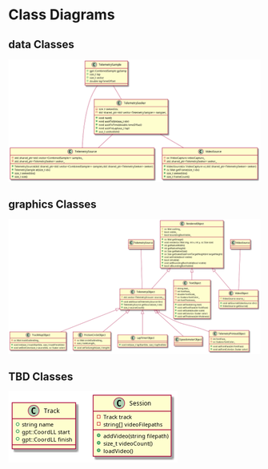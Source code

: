 # Class Diagrams
## data Classes
<!--
@startuml plantuml_imgs/dataClasses

class TelemetrySample {
	+gpt::CombinedSample gpSamp
	+size_t lap
	+size_t sector
	+double lapTimeOffset
}

class TelemetrySeeker {
	+void next();
	+void seekToIdx(size_t idx)
	+void seekToTime(double timeOffset)
	+void seekToLap(size_t lap)
	+size_t seekedIdx()
	-size_t seekedIdx_
	-std::shared_ptr<std::vector<TelemetrySample>> samples_
}

class TelemetrySource {
	+TelemetrySource(std::shared_ptr<std::vector<CombinedSample>> samples,std::shared_ptr<TelemetrySeeker> seeker)
	+TelemetrySample at(size_t idx)
	+size_t seekedIdx()
	+size_t size()
	-std::shared_ptr<std::vector<CombinedSample>> samples_
	-std::shared_ptr<TelemetrySeeker> seeker_
}

class VideoSource {
	+VideoSource(cv::VideoCapture vc,std::shared_ptr<TelemetrySeeker> seeker)
	+cv::Mat getFrame(size_t idx)
	+size_t seekedIdx()
	+size_t frameCount()
	-cv::VideoCapture videoCapture_
	-std::shared_ptr<TelemetrySeeker> seeker_
}

TelemetrySample -- TelemetrySource
TelemetrySample -- TelemetrySeeker
TelemetrySeeker -- TelemetrySource
TelemetrySeeker -- VideoSource

@enduml
-->
![](plantuml_imgs/dataClasses.png)

## graphics Classes
<!--
@startuml plantuml_imgs/graphicsClasses

class RenderedObject {
	+cv::Mat getImage()
	+void render(cv::Mat img, int x, int y, sc::Size size)
	+int getNativeWidth()
	+int getNativeHeight()
	+cv::Size getNativeSize()
	+cv::Size getScaledSizeFromTargetHeight(int targetHeight)
	+void setVisible(bool visible)
	+bool isVisible()
	+void setBoundingBoxVisible(bool visible)
	+bool isBoundingBoxVisible()
	#cv::Mat outImg_
	#bool visible_
	#bool boundingBoxVisible_
}

class TelemetryObject {
	+void addSource(TelemetrySource tSrc)
	+TelemetrySource getSource(size_t idx)
	+size_t sourceCount()
	#std::vector<TelemetrySrouce> sources_;
}

class TextObject {
	+void setText(string text)
	+void setFontFace(int fontFace)
	+void setScale(double scale)
	+void setColor(cv::Scalar color)
	+void setThickness(int thickness)
	-string text_
	-int fontFace_
	-double fontScale_
	-cv::Scalara fontColor_
	-int fontThickness_
}

class VideoObject {
	+void setSource(VideoSource vSrc)
	+VideoSource getSource()
	#VideoSource source_;
}

class TrackMapObject {
	+void init(size_t trackStartIdx, size_t trackFinishIdx)
	+void setDotColor(size_t sourceIdx, cv::Scalar color)
	-cv::Mat trackOutlineImg_
}

class FrictionCircleObject {
	+void setTailLength(size_t length)
	-cv::Mat circleOutlineImg_
	-size_t taileLength_
}

class LapTimerObject {
	+void init(size_t lapStartIdx, size_t lapEndIdx)
}

class SpeedometerObject {
}

class TelemetryPrintoutObject {
	+void setFontFace(int fontFace)
	+void setFontColor(cv::Scalar color)
	-int fontFace_
	-cv::Scalara fontColor_
}

RenderedObject <|-- TelemetryObject
RenderedObject <|-- VideoObject
RenderedObject <|-- TextObject
TelemetryObject <|-- TrackMapObject
TelemetryObject <|-- FrictionCircleObject
TelemetryObject <|-- LapTimerObject
TelemetryObject <|-- SpeedometerObject
TelemetryObject <|-- TelemetryPrintoutObject

TelemetrySource -- TelemetryObject
VideoSource -- VideoObject

@enduml
-->
![](plantuml_imgs/graphicsClasses.png)

## TBD Classes
<!--
@startuml plantuml_imgs/tbdClasses

class Track {
	+string name
	+gpt::CoordLL start
	+gpt::CoordLL finish
}

class Session {
	-Track track
	-string[] videoFilepaths

	+addVideo(string filepath)
	+size_t videoCount()
	+loadVideo()
}

@enduml
-->
![](plantuml_imgs/tbdClasses.png)
